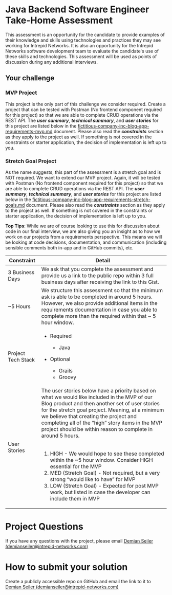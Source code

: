
# Java Backend Software Engineer Take-Home Assessment 

This assessment is an opportunity for the candidate to provide examples of their knowledge and skills using technologies and practices they may see working for Intrepid Networks. It is also an opportunity for the Intrepid Networks software development team to evaluate the candidate's use of these skills and technologies. This assessment will be used as points of discussion during any additional interviews.

## Your challenge

### MVP Project
This project is the only part of this challenge we consider required. Create a project that can be tested with Postman (No frontend component required for this project) so that we are able to complete CRUD operations via the REST API. The **_user summary_**, **_technical summary_**, and **_user stories_** for this project are listed below in the [fictitious-company-inc-blog-app-requirements-mvp.md](https://gist.github.com/IntrepidDemian/b6add456dc3af28e9e959bcc6a244be2#file-fictitious-company-inc-blog-app-requirements-mvp-md) document. Please also read the **_constraints_** section as they apply to the project as well. If something is not covered in the constraints or starter application, the decision of implementation is left up to you.

### Stretch Goal Project
As the name suggests, this part of the assessment is a stretch goal and is NOT required. We want to extend our MVP project. Again, it will be tested with Postman (No frontend component required for this project) so that we are able to complete CRUD operations via the REST API. The **_user summary_**, **_technical summary_**, and **_user stories_** for this project are listed below in the [fictitious-company-inc-blog-app-requirements-stretch-goals.md](https://gist.github.com/IntrepidDemian/b6add456dc3af28e9e959bcc6a244be2#file-fictitious-company-inc-blog-app-requirements-stretch-goals-md) document. Please also read the **_constraints_** section as they apply to the project as well. If something is not covered in the constraints or starter application, the decision of implementation is left up to you.

**Top Tips**: While we are of course looking to use this for discussion about code in our final interview, we are also giving you an insight as to how we work on our projects from a requirements perspective. This means we will be looking at code decisions, documentation, and communication (including sensible comments both in-app and in GitHub commits), etc.

| **Constraint** | **Detail** |
| --- | --- |
| 3 Business Days | We ask that you complete the assessment and provide us a link to the public repo within 3 full business days after receiving the link to this Gist. |
| ~5 Hours | We structure this assessment so that the minimum ask is able to be completed in around 5 hours. However, we also provide additional items in the requirements documentation in case you able to complete more than the required within that ~ 5 hour window.
| Project Tech Stack | <ul><li>Required</li><ul><li>Java</li></ul></ul><ul><li>Optional</li><ul><li>Grails</li><li>Groovy</li></ul></ul> |
| User Stories | The user stories below have a priority based on what we would like included in the MVP of our Blog product and then another set of user stories for the stretch goal project. Meaning, at a minimum we believe that creating the project and completing all of the “high” story items in the MVP project should be within reason to complete in around 5 hours. <br /><br /><ol><li>HIGH - We would hope to see these completed within the ~5 hour window. Consider HIGH essential for the MVP</li><li>MED (Stretch Goal) - Not required, but a very strong “would like to have” for MVP</li><li>LOW (Stretch Goal) - Expected for post MVP work, but listed in case the developer can include them in MVP</li></ol> |

# Project Questions
If you have any questions with the project, please email [Demian Seiler (demianseiler@intrepid-networks.com)](mailto:demianseiler@intrepid-networks.com)

# How to submit your solution
Create a publicly accessible repo on GitHub and email the link to it to [Demian Seiler (demianseiler@intrepid-networks.com)](mailto:demianseiler@intrepid-networks.com)